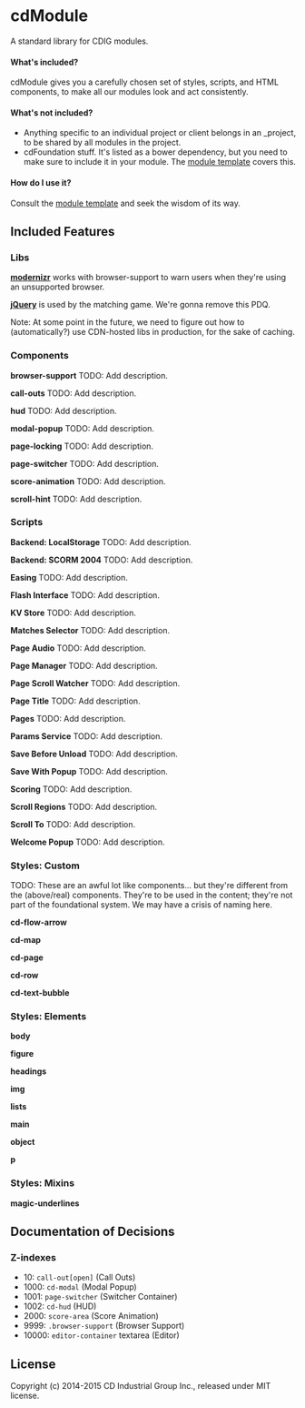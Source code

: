 # cdModule
A standard library for CDIG modules.


#### What's included?
cdModule gives you a carefully chosen set of styles, scripts, and HTML components, to make all our modules look and act consistently.


#### What's not included?
* Anything specific to an individual project or client belongs in an _project, to be shared by all modules in the project.
* cdFoundation stuff. It's listed as a bower dependency, but you need to make sure to include it in your module. The [module template](https://github.com/cdig/cd-module-template) covers this.

#### How do I use it?
Consult the [module template](https://github.com/cdig/cd-module-template) and seek the wisdom of its way.


## Included Features


### Libs

**[modernizr](https://modernizr.com)** works with browser-support to warn users when they're using an unsupported browser.

**[jQuery](https://jquery.com)** is used by the matching game. We're gonna remove this PDQ.

Note: At some point in the future, we need to figure out how to (automatically?) use CDN-hosted libs in production, for the sake of caching.


### Components

**browser-support** TODO: Add description.

**call-outs** TODO: Add description.

**hud** TODO: Add description.

**modal-popup** TODO: Add description.

**page-locking** TODO: Add description.

**page-switcher** TODO: Add description.

**score-animation** TODO: Add description.

**scroll-hint** TODO: Add description.


### Scripts

**Backend: LocalStorage** TODO: Add description.

**Backend: SCORM 2004** TODO: Add description.

**Easing** TODO: Add description.

**Flash Interface** TODO: Add description.

**KV Store** TODO: Add description.

**Matches Selector** TODO: Add description.

**Page Audio** TODO: Add description.

**Page Manager** TODO: Add description.

**Page Scroll Watcher** TODO: Add description.

**Page Title** TODO: Add description.

**Pages** TODO: Add description.

**Params Service** TODO: Add description.

**Save Before Unload** TODO: Add description.

**Save With Popup** TODO: Add description.

**Scoring** TODO: Add description.

**Scroll Regions** TODO: Add description.

**Scroll To** TODO: Add description.

**Welcome Popup** TODO: Add description.

### Styles: Custom
TODO: These are an awful lot like components... but they're different from the (above/real) components. They're to be used in the content; they're not part of the foundational system. We may have a crisis of naming here.

**cd-flow-arrow**

**cd-map**

**cd-page**

**cd-row**

**cd-text-bubble**


### Styles: Elements

**body**

**figure**

**headings**

**img**

**lists**

**main**

**object**

**p**


### Styles: Mixins

**magic-underlines**


## Documentation of Decisions

### Z-indexes

* 10: `call-out[open]` (Call Outs)
* 1000: `cd-modal` (Modal Popup)
* 1001:	`page-switcher` (Switcher Container)
* 1002: `cd-hud` (HUD)
* 2000: `score-area` (Score Animation)
* 9999: `.browser-support` (Browser Support)
* 10000: `editor-container` textarea (Editor)


## License
Copyright (c) 2014-2015 CD Industrial Group Inc., released under MIT license.

